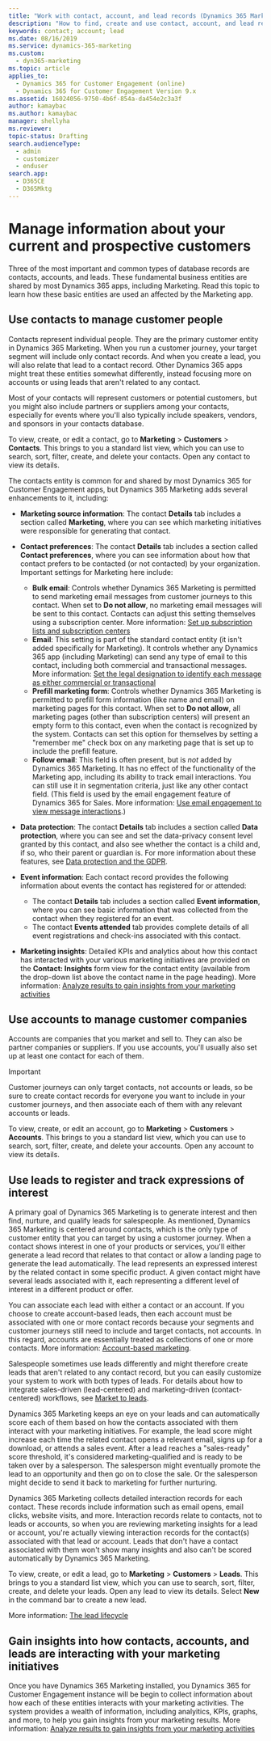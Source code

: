 ```yaml
---
title: "Work with contact, account, and lead records (Dynamics 365 Marketing) | Microsoft Docs"
description: "How to find, create and use contact, account, and lead records in Dynamics 365 Marketing"
keywords: contact; account; lead
ms.date: 08/16/2019
ms.service: dynamics-365-marketing
ms.custom: 
  - dyn365-marketing
ms.topic: article
applies_to: 
  - Dynamics 365 for Customer Engagement (online)
  - Dynamics 365 for Customer Engagement Version 9.x
ms.assetid: 16024056-9750-4b6f-854a-da454e2c3a3f
author: kamaybac
ms.author: kamaybac
manager: shellyha
ms.reviewer:
topic-status: Drafting
search.audienceType: 
  - admin
  - customizer
  - enduser
search.app: 
  - D365CE
  - D365Mktg
---
```


# Manage information about your current and prospective customers

Three of the most important and common types of database records are contacts, accounts, and leads. These fundamental business entities are shared by most Dynamics 365 apps, including Marketing. Read this topic to learn how these basic entities are used an affected by the Marketing app.

<a name="contacts"></a>

## Use contacts to manage customer people

Contacts represent individual people. They are the primary customer entity in Dynamics 365 Marketing. When you run a customer journey, your target segment will include only contact records. And when you create a lead, you will also relate that lead to a contact record. Other Dynamics 365 apps might treat these entities somewhat differently, instead focusing more on accounts or using leads that aren't related to any contact.

Most of your contacts will represent customers or potential customers, but you might also include partners or suppliers among your contacts, especially for events where you'll also typically include speakers, vendors, and sponsors in your contacts database.

To view, create, or edit a contact, go to **Marketing** &gt; **Customers** &gt; **Contacts**. This brings to you a standard list view, which you can use to search, sort, filter, create, and delete your contacts. Open any contact to view its details.

The contacts entity is common for and shared by most Dynamics 365 for Customer Engagement apps, but Dynamics 365 Marketing adds several enhancements to it, including:

- **Marketing source information**: The contact **Details** tab includes a section called **Marketing**, where you can see which marketing initiatives were responsible for generating that contact.
- **Contact preferences**: The contact **Details** tab includes a section called **Contact preferences**, where you can see information about how that contact prefers to be contacted (or not contacted) by your organization. Important settings for Marketing here include:
  - **Bulk email**: Controls whether Dynamics 365 Marketing is permitted to send marketing email messages from customer journeys to this contact. When set to **Do not allow**, no marketing email messages will be sent to this contact. Contacts can adjust this setting themselves using a subscription center. More information: [Set up subscription lists and subscription centers](set-up-subscription-center.md)
  - **Email**: This setting is part of the standard contact entity (it isn't added specifically for Marketing). It controls whether any Dynamics 365 app (including Marketing) can send any type of email to this contact, including both commercial and transactional messages. More information: [Set the legal designation to identify each message as either commercial or transactional](email-properties.md#designation)
  - **Prefill marketing form**: Controls whether Dynamics 365 Marketing is permitted to prefill form information (like name and email) on marketing pages for this contact.  When set to **Do not allow**, all marketing pages (other than subscription centers) will present an empty form to this contact, even when the contact is recognized by the system. Contacts can set this option for themselves by setting a "remember me" check box on any marketing page that is set up to include the prefill feature.
  - **Follow email**: This field is often present, but is *not* added by Dynamics 365 Marketing. It has no effect of the functionality of the Marketing app, including its ability to track email interactions. You can still use it in segmentation criteria, just like any other contact field. (This field is used by the email engagement feature of Dynamics 365 for Sales. More information:
 [Use email engagement to view message interactions](../sales-enterprise/email-engagement.md).)

- **Data protection**: The contact **Details** tab includes a section called **Data protection**, where you can see and set the data-privacy consent level granted by this contact, and also see whether the contact is a child and, if so, who their parent or guardian is. For more information about these features, see [Data protection and the GDPR](gdpr.md).
- **Event information**: Each contact record provides the following information about events the contact has registered for or attended:
    - The contact **Details** tab includes a section called **Event information**, where you can see basic information that was collected from the contact when they registered for an event.
    - The contact **Events attended** tab provides complete details of all event registrations and check-ins associated with this contact.
- **Marketing insights**: Detailed KPIs and analytics about how this contact has interacted with your various marketing initiatives are provided on the **Contact: Insights** form view for the contact entity (available from the drop-down list above the contact name in the page heading). More information: [Analyze results to gain insights from your marketing activities](insights.md)

## Use accounts to manage customer companies

Accounts are companies that you market and sell to. They can also be partner companies or suppliers. If you use accounts, you'll usually also set up at least one contact for each of them.

> [!IMPORTANT]
> Customer journeys can only target contacts, not accounts or leads, so be sure to create contact records for everyone you want to include in your customer journeys, and then associate each of them with any relevant accounts or leads.

To view, create, or edit an account, go to **Marketing** &gt; **Customers** &gt; **Accounts**. This brings to you a standard list view, which you can use to search, sort, filter, create, and delete your accounts. Open any account to view its details.

<a name="leads-in-marketing"></a>

## Use leads to register and track expressions of interest

A primary goal of Dynamics 365 Marketing is to generate interest and then find, nurture, and qualify leads for salespeople. As mentioned, Dynamics 365 Marketing is centered around contacts, which is the only type of customer entity that you can target by using a customer journey. When a contact shows interest in one of your products or services, you'll either generate a lead record that relates to that contact or allow a landing page to generate the lead automatically. The lead represents an expressed interest by the related contact in some specific product. A given contact might have several leads associated with it, each representing a different level of interest in a different product or offer.

You can associate each lead with either a contact or an account. If you choose to create account-based leads, then each account must be associated with one or more contact records because your segments and customer journeys still need to include and target contacts, not accounts. In this regard, accounts are essentially treated as collections of one or more contacts. More information: [Account-based marketing](account-based-marketing.md).

Salespeople sometimes use leads differently and might therefore create leads that aren't related to any contact record, but you can easily customize your system to work with both types of leads. For details about how to integrate sales-driven (lead-centered) and marketing-driven (contact-centered) workflows, see [Market to leads](market-to-leads.md).

Dynamics 365 Marketing keeps an eye on your leads and can automatically score each of them based on how the contacts associated with them interact with your marketing initiatives. For example, the lead score might increase each time the related contact opens a relevant email, signs up for a download, or attends a sales event. After a lead reaches a "sales-ready" score threshold, it's considered marketing-qualified and is ready to be taken over by a salesperson. The salesperson might eventually promote the lead to an opportunity and then go on to close the sale. Or the salesperson might decide to send it back to marketing for further nurturing.

Dynamics 365 Marketing collects detailed interaction records for each contact. These records include information such as email opens, email clicks, website visits, and more. Interaction records relate to contacts, not to leads or accounts, so when you are reviewing marketing insights for a lead or account, you're actually viewing interaction records for the contact(s) associated with that lead or account. Leads that don't have a contact associated with them won't show many insights and also can't be scored automatically by Dynamics 365 Marketing.

To view, create, or edit a lead, go to **Marketing** &gt; **Customers** &gt; **Leads**. This brings to you a standard list view, which you can use to search, sort, filter, create, and delete your leads. Open any lead to view its details. Select **New** in the command bar to create a new lead.

More information: [The lead lifecycle](lead-lifecycle.md)

## Gain insights into how contacts, accounts, and leads are interacting with your marketing initiatives

Once you have Dynamics 365 Marketing installed, you Dynamics 365 for Customer Engagement instance will be begin to collect information about how each of these entities interacts with your marketing activities. The system provides a wealth of information, including analyitics, KPIs, graphs, and more, to help you gain insights from your marketing results. More information: [Analyze results to gain insights from your marketing activities](insights.md)

